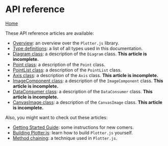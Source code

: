 # API reference
[Home](./)

These API reference articles are available:
* [Overview](overview.md): an overview over the `Plotter.js` library.
* [Type definitions](types.md): a list of all types used in this documentation.
* [Diagram class](Diagram.md): a description of the `Diagram` class. **This article is incomplete.**
* [Point class](Point.md): a description of the `Point` class.
* [PointList class](PointList.md): a description of the `PointList` class.
* [Axis class](Axis.md): a description of the `Axis` class. **This article is incomplete.**
* [ImageComponent class](ImageComponent.md): a description of the `ImageComponent` class. **This article is incomplete.**
* [DataConsumer class](DataConsumer.md): a description of the `DataConsumer` class. **This article is incomplete.**
* [CanvasImage class](CanvasImage.md): a description of the `CanvasImage` class. **This article is incomplete.**

Also, you might want to check out these articles:
* [Getting Started Guide](getting-started.md): some instructions for new comers.
* [Building Plotter.js](build.md): learn how to build `Plotter.js` yourself.
* [Method chaining](method-chaining.md): a technique used in `Plotter.js`.
